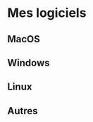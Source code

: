 <script setup>
    import SoftwareCard from "../../components/SoftwareCard.vue"
</script>

# Mes logiciels <Badge type="tip" text="WIP" />

## MacOS

<SoftwareCard wanted='mac' />

## Windows

<SoftwareCard wanted='win' />

## Linux

<SoftwareCard wanted='linux' />

## Autres

<SoftwareCard wanted='other' />